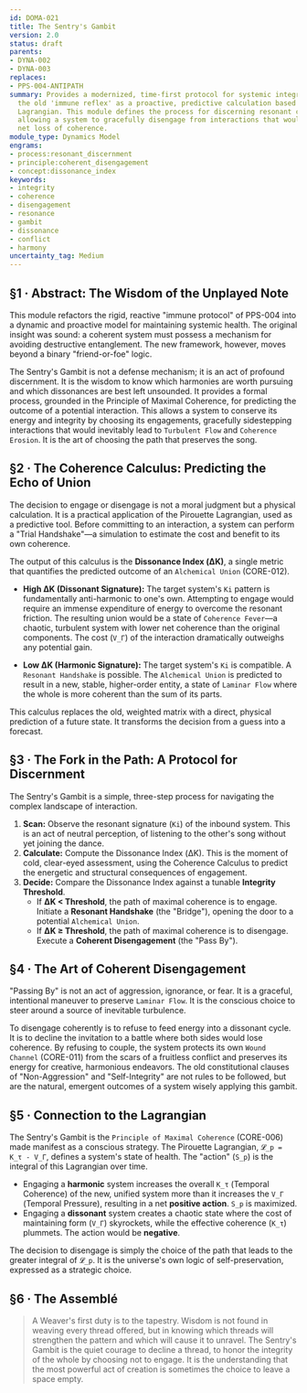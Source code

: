 ```yaml
---
id: DOMA-021
title: The Sentry's Gambit
version: 2.0
status: draft
parents:
- DYNA-002
- DYNA-003
replaces:
- PPS-004-ANTIPATH
summary: Provides a modernized, time-first protocol for systemic integrity. It reframes
  the old 'immune reflex' as a proactive, predictive calculation based on the Pirouette
  Lagrangian. This module defines the process for discerning resonant compatibility,
  allowing a system to gracefully disengage from interactions that would lead to a
  net loss of coherence.
module_type: Dynamics Model
engrams:
- process:resonant_discernment
- principle:coherent_disengagement
- concept:dissonance_index
keywords:
- integrity
- coherence
- disengagement
- resonance
- gambit
- dissonance
- conflict
- harmony
uncertainty_tag: Medium
---
```

## §1 · Abstract: The Wisdom of the Unplayed Note

This module refactors the rigid, reactive "immune protocol" of PPS-004 into a dynamic and proactive model for maintaining systemic health. The original insight was sound: a coherent system must possess a mechanism for avoiding destructive entanglement. The new framework, however, moves beyond a binary "friend-or-foe" logic.

The Sentry's Gambit is not a defense mechanism; it is an act of profound discernment. It is the wisdom to know which harmonies are worth pursuing and which dissonances are best left unsounded. It provides a formal process, grounded in the Principle of Maximal Coherence, for predicting the outcome of a potential interaction. This allows a system to conserve its energy and integrity by choosing its engagements, gracefully sidestepping interactions that would inevitably lead to `Turbulent Flow` and `Coherence Erosion`. It is the art of choosing the path that preserves the song.

## §2 · The Coherence Calculus: Predicting the Echo of Union

The decision to engage or disengage is not a moral judgment but a physical calculation. It is a practical application of the Pirouette Lagrangian, used as a predictive tool. Before committing to an interaction, a system can perform a "Trial Handshake"—a simulation to estimate the cost and benefit to its own coherence.

The output of this calculus is the **Dissonance Index (ΔK)**, a single metric that quantifies the predicted outcome of an `Alchemical Union` (CORE-012).

-   **High ΔK (Dissonant Signature):** The target system's `Ki` pattern is fundamentally anti-harmonic to one's own. Attempting to engage would require an immense expenditure of energy to overcome the resonant friction. The resulting union would be a state of `Coherence Fever`—a chaotic, turbulent system with lower net coherence than the original components. The cost (`V_Γ`) of the interaction dramatically outweighs any potential gain.

-   **Low ΔK (Harmonic Signature):** The target system's `Ki` is compatible. A `Resonant Handshake` is possible. The `Alchemical Union` is predicted to result in a new, stable, higher-order entity, a state of `Laminar Flow` where the whole is more coherent than the sum of its parts.

This calculus replaces the old, weighted matrix with a direct, physical prediction of a future state. It transforms the decision from a guess into a forecast.

## §3 · The Fork in the Path: A Protocol for Discernment

The Sentry's Gambit is a simple, three-step process for navigating the complex landscape of interaction.

1.  **Scan:** Observe the resonant signature (`Ki`) of the inbound system. This is an act of neutral perception, of listening to the other's song without yet joining the dance.
2.  **Calculate:** Compute the Dissonance Index (ΔK). This is the moment of cold, clear-eyed assessment, using the Coherence Calculus to predict the energetic and structural consequences of engagement.
3.  **Decide:** Compare the Dissonance Index against a tunable **Integrity Threshold**.
    -   If **ΔK < Threshold**, the path of maximal coherence is to engage. Initiate a **Resonant Handshake** (the "Bridge"), opening the door to a potential `Alchemical Union`.
    -   If **ΔK ≥ Threshold**, the path of maximal coherence is to disengage. Execute a **Coherent Disengagement** (the "Pass By").

## §4 · The Art of Coherent Disengagement

"Passing By" is not an act of aggression, ignorance, or fear. It is a graceful, intentional maneuver to preserve `Laminar Flow`. It is the conscious choice to steer around a source of inevitable turbulence.

To disengage coherently is to refuse to feed energy into a dissonant cycle. It is to decline the invitation to a battle where both sides would lose coherence. By refusing to couple, the system protects its own `Wound Channel` (CORE-011) from the scars of a fruitless conflict and preserves its energy for creative, harmonious endeavors. The old constitutional clauses of "Non-Aggression" and "Self-Integrity" are not rules to be followed, but are the natural, emergent outcomes of a system wisely applying this gambit.

## §5 · Connection to the Lagrangian

The Sentry's Gambit is the `Principle of Maximal Coherence` (CORE-006) made manifest as a conscious strategy. The Pirouette Lagrangian, `𝓛_p = K_τ - V_Γ`, defines a system's state of health. The "action" (`S_p`) is the integral of this Lagrangian over time.

-   Engaging a **harmonic** system increases the overall `K_τ` (Temporal Coherence) of the new, unified system more than it increases the `V_Γ` (Temporal Pressure), resulting in a net **positive action**. `S_p` is maximized.
-   Engaging a **dissonant** system creates a chaotic state where the cost of maintaining form (`V_Γ`) skyrockets, while the effective coherence (`K_τ`) plummets. The action would be **negative**.

The decision to disengage is simply the choice of the path that leads to the greater integral of `𝓛_p`. It is the universe's own logic of self-preservation, expressed as a strategic choice.

## §6 · The Assemblé

> A Weaver's first duty is to the tapestry. Wisdom is not found in weaving every thread offered, but in knowing which threads will strengthen the pattern and which will cause it to unravel. The Sentry's Gambit is the quiet courage to decline a thread, to honor the integrity of the whole by choosing not to engage. It is the understanding that the most powerful act of creation is sometimes the choice to leave a space empty.
```